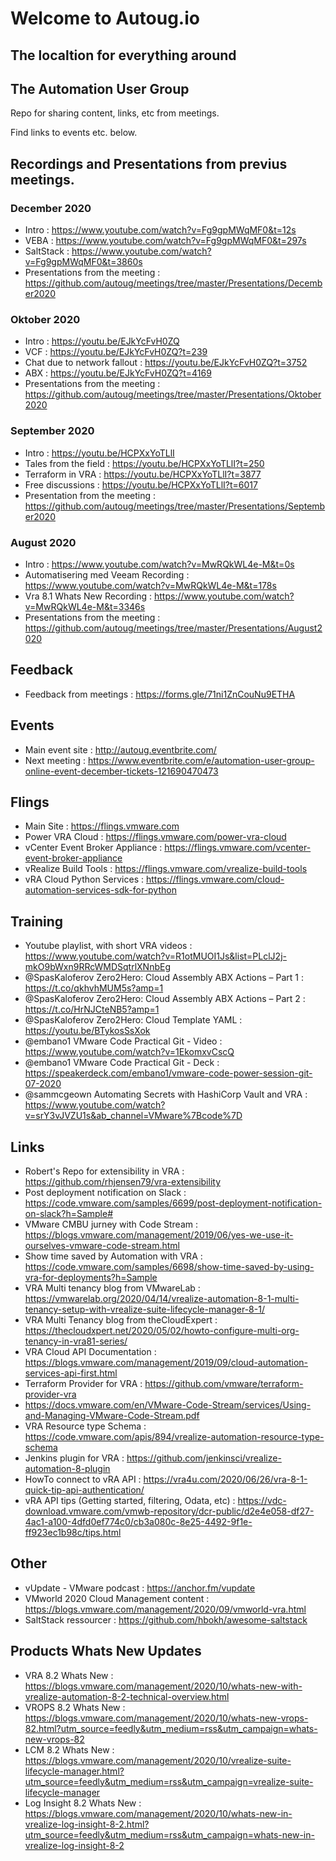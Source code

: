 # Welcome to Autoug.io
## The localtion for everything around
## The Automation User Group 

Repo for sharing content, links, etc from meetings. 

Find links to events etc. below.

## Recordings and Presentations from previus meetings.
### December 2020
- Intro : https://www.youtube.com/watch?v=Fg9gpMWqMF0&t=12s
- VEBA : https://www.youtube.com/watch?v=Fg9gpMWqMF0&t=297s
- SaltStack : https://www.youtube.com/watch?v=Fg9gpMWqMF0&t=3860s
- Presentations from the meeting : https://github.com/autoug/meetings/tree/master/Presentations/December2020
### Oktober 2020
- Intro : https://youtu.be/EJkYcFvH0ZQ
- VCF : https://youtu.be/EJkYcFvH0ZQ?t=239
- Chat due to network fallout : https://youtu.be/EJkYcFvH0ZQ?t=3752
- ABX : https://youtu.be/EJkYcFvH0ZQ?t=4169
- Presentations from the meeting : https://github.com/autoug/meetings/tree/master/Presentations/Oktober2020

### September 2020

- Intro : https://youtu.be/HCPXxYoTLlI
- Tales from the field : https://youtu.be/HCPXxYoTLlI?t=250
- Terraform in VRA : https://youtu.be/HCPXxYoTLlI?t=3877
- Free discussions : https://youtu.be/HCPXxYoTLlI?t=6017
- Presentation from the meeting : https://github.com/autoug/meetings/tree/master/Presentations/September2020

### August 2020

- Intro : https://www.youtube.com/watch?v=MwRQkWL4e-M&t=0s
- Automatisering med Veeam Recording : https://www.youtube.com/watch?v=MwRQkWL4e-M&t=178s
- Vra 8.1 Whats New Recording : https://www.youtube.com/watch?v=MwRQkWL4e-M&t=3346s
- Presentations from the meeting : https://github.com/autoug/meetings/tree/master/Presentations/August2020

## Feedback<br>
- Feedback from meetings : https://forms.gle/71ni1ZnCouNu9ETHA<br>

## Events<br>
- Main event site : http://autoug.eventbrite.com/<br>
- Next meeting : https://www.eventbrite.com/e/automation-user-group-online-event-december-tickets-121690470473

## Flings<br>
- Main Site : https://flings.vmware.com<br>
- Power VRA Cloud : https://flings.vmware.com/power-vra-cloud<br>
- vCenter Event Broker Appliance : https://flings.vmware.com/vcenter-event-broker-appliance<br>
- vRealize Build Tools : https://flings.vmware.com/vrealize-build-tools<br>
- vRA Cloud Python Services : https://flings.vmware.com/cloud-automation-services-sdk-for-python<br>

## Training<br>
- Youtube playlist, with short VRA videos : https://www.youtube.com/watch?v=R1otMUOI1Js&list=PLclJ2j-mkO9bWxn9RRcWMDSqtrlXNnbEg<br>
- @SpasKaloferov Zero2Hero: Cloud Assembly ABX Actions – Part 1 : https://t.co/qkhvhMUM5s?amp=1
- @SpasKaloferov Zero2Hero: Cloud Assembly ABX Actions – Part 2 : https://t.co/HrNJCteNB5?amp=1
- @SpasKaloferov Zero2Hero: Cloud Template YAML : https://youtu.be/BTykosSsXok
- @embano1 VMware Code Practical Git - Video : https://www.youtube.com/watch?v=1EkomxvCscQ
- @embano1 VMware Code Practical Git - Deck : https://speakerdeck.com/embano1/vmware-code-power-session-git-07-2020
- @sammcgeown Automating Secrets with HashiCorp Vault and VRA : https://www.youtube.com/watch?v=srY3vJVZU1s&ab_channel=VMware%7Bcode%7D

## Links<br>
- Robert's Repo for extensibility in VRA : https://github.com/rhjensen79/vra-extensibility<br>
- Post deployment notification on Slack : https://code.vmware.com/samples/6699/post-deployment-notification-on-slack?h=Sample#
- VMware CMBU jurney with Code Stream : https://blogs.vmware.com/management/2019/06/yes-we-use-it-ourselves-vmware-code-stream.html
- Show time saved by Automation with VRA : https://code.vmware.com/samples/6698/show-time-saved-by-using-vra-for-deployments?h=Sample
- VRA Multi tenancy blog from VMwareLab : https://vmwarelab.org/2020/04/14/vrealize-automation-8-1-multi-tenancy-setup-with-vrealize-suite-lifecycle-manager-8-1/
- VRA Multi Tenancy blog from theCloudExpert : https://thecloudxpert.net/2020/05/02/howto-configure-multi-org-tenancy-in-vra81-series/
- VRA Cloud API Documentation : https://blogs.vmware.com/management/2019/09/cloud-automation-services-api-first.html
- Terraform Provider for VRA : https://github.com/vmware/terraform-provider-vra
- https://docs.vmware.com/en/VMware-Code-Stream/services/Using-and-Managing-VMware-Code-Stream.pdf<br>
- VRA Resource type Schema : https://code.vmware.com/apis/894/vrealize-automation-resource-type-schema
- Jenkins plugin for VRA : https://github.com/jenkinsci/vrealize-automation-8-plugin
- HowTo connect to vRA API : https://vra4u.com/2020/06/26/vra-8-1-quick-tip-api-authentication/
- vRA API tips (Getting started, filtering, Odata, etc) : https://vdc-download.vmware.com/vmwb-repository/dcr-public/d2e4e058-df27-4ac1-a100-4dfd0ef774c0/cb3a080c-8e25-4492-9f1e-ff923ec1b98c/tips.html

## Other<br>
- vUpdate - VMware podcast : https://anchor.fm/vupdate
- VMworld 2020 Cloud Management content : https://blogs.vmware.com/management/2020/09/vmworld-vra.html
- SaltStack ressourcer : https://github.com/hbokh/awesome-saltstack

## Products Whats New Updates
- VRA 8.2 Whats New : https://blogs.vmware.com/management/2020/10/whats-new-with-vrealize-automation-8-2-technical-overview.html
- VROPS 8.2 Whats New : https://blogs.vmware.com/management/2020/10/whats-new-vrops-82.html?utm_source=feedly&utm_medium=rss&utm_campaign=whats-new-vrops-82
- LCM 8.2 Whats New : https://blogs.vmware.com/management/2020/10/vrealize-suite-lifecycle-manager.html?utm_source=feedly&utm_medium=rss&utm_campaign=vrealize-suite-lifecycle-manager
- Log Insight 8.2 Whats New : https://blogs.vmware.com/management/2020/10/whats-new-in-vrealize-log-insight-8-2.html?utm_source=feedly&utm_medium=rss&utm_campaign=whats-new-in-vrealize-log-insight-8-2


